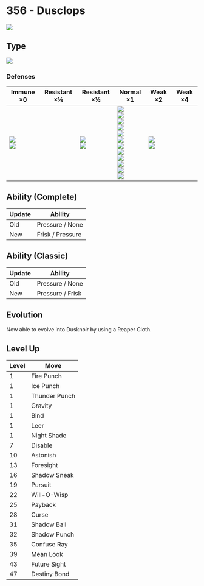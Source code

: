 # 356 - Dusclops
![][356]

## Type

![][ghost]

### Defenses

Immune ×0                        | Resistant ×¼ | Resistant ×½                | Normal ×1                                                                                                                                                                    | Weak ×2                     | Weak ×4
---                              | ---          | ---                         | ---                                                                                                                                                                          | ---                         | ---
![][normal]<br>![][fighting]<br> | &nbsp;       | ![][poison]<br>![][bug]<br> | ![][flying]<br>![][ground]<br>![][rock]<br>![][steel]<br>![][fire]<br>![][water]<br>![][grass]<br>![][electric]<br>![][psychic]<br>![][ice]<br>![][dragon]<br>![][fairy]<br> | ![][ghost]<br>![][dark]<br> | &nbsp;

## Ability (Complete)

Update | Ability
---    | ---
Old    | Pressure / None
New    | Frisk / Pressure

## Ability (Classic)

Update | Ability
---    | ---
Old    | Pressure / None
New    | Pressure / Frisk

## Evolution
Now able to evolve into Dusknoir by using a Reaper Cloth.

## Level Up

Level | Move
---   | ---
1     | Fire Punch
1     | Ice Punch
1     | Thunder Punch
1     | Gravity
1     | Bind
1     | Leer
1     | Night Shade
7     | Disable
10    | Astonish
13    | Foresight
16    | Shadow Sneak
19    | Pursuit
22    | Will-O-Wisp
25    | Payback
28    | Curse
31    | Shadow Ball
32    | Shadow Punch
35    | Confuse Ray
39    | Mean Look
43    | Future Sight
47    | Destiny Bond

[356]: ../img/pokemon/356.png
[normal]: ../img/types/normal.png
[fire]: ../img/types/fire.png
[fighting]: ../img/types/fighting.png
[water]: ../img/types/water.png
[flying]: ../img/types/flying.png
[grass]: ../img/types/grass.png
[poison]: ../img/types/poison.png
[electric]: ../img/types/electric.png
[ground]: ../img/types/ground.png
[psychic]: ../img/types/psychic.png
[rock]: ../img/types/rock.png
[ice]: ../img/types/ice.png
[bug]: ../img/types/bug.png
[dragon]: ../img/types/dragon.png
[ghost]: ../img/types/ghost.png
[dark]: ../img/types/dark.png
[steel]: ../img/types/steel.png
[fairy]: ../img/types/fairy.png

